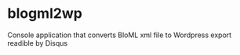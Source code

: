 # blogml2wp
Console application that converts BloML xml file to Wordpress export readible by Disqus
